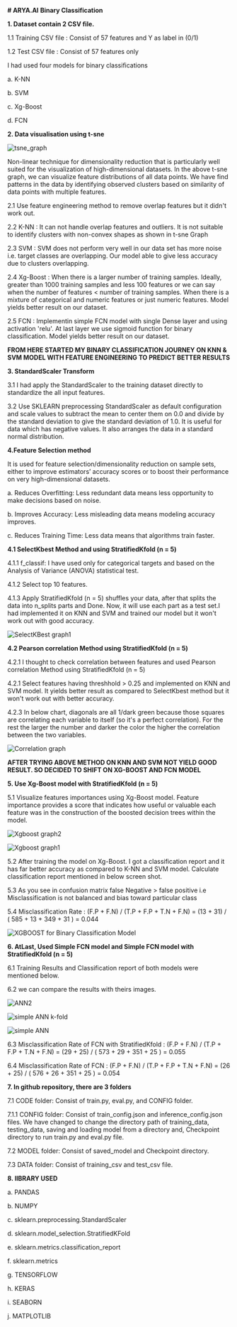 **# ARYA.AI**
**Binary Classification**

**1. Dataset contain 2 CSV file.**

1.1 Training CSV file : Consist of 57 features and Y as label in (0/1)

1.2 Test CSV file : Consist of 57 features only 

I had used four models for binary classifications 

a. K-NN

b. SVM

c. Xg-Boost

d. FCN

**2. Data visualisation using t-sne**

![tsne_graph](https://user-images.githubusercontent.com/60669591/122646518-2c37d980-d13d-11eb-91f9-bfb8ba22a916.png)

Non-linear technique for dimensionality reduction that is particularly well suited for the visualization of high-dimensional datasets. In the above t-sne graph, we can visualize feature distributions of all data points. We have find patterns in the data by identifying observed clusters based on similarity of data points with multiple features.

2.1 Use feature engineering method to remove overlap features but it didn't work out.

2.2 K-NN : It can not handle overlap features and outliers. It is not suitable to identify clusters with non-convex shapes as shown in t-sne Graph

2.3 SVM :  SVM does not perform very well in our data set has more noise i.e. target classes are overlapping. Our model able to give less accuracy due to clusters overlapping.

2.4 Xg-Boost : When there is a larger number of training samples. Ideally, greater than 1000 training samples and less 100 features or we can say when the number of features <       number of training samples. When there is a mixture of categorical and numeric features or just numeric features. Model yields better result on our dataset.

2.5 FCN : Implementin simple FCN model with single Dense layer and using activation 'relu'. At last layer we use sigmoid function for binary classification. Model yields better     result on our dataset.

**FROM HERE STARTED MY BINARY CLASSIFICATION JOURNEY ON KNN & SVM MODEL WITH FEATURE ENGINEERING TO PREDICT BETTER RESULTS**

**3. StandardScaler Transform**

3.1 I had apply the StandardScaler to the training dataset directly to standardize the all input features.

3.2 Use SKLEARN preprocessing StandardScaler as default configuration and scale values to subtract the mean to center them on 0.0 and divide by the standard deviation to give       the standard deviation of 1.0. It is useful for data which has negative values. It also arranges the data in a standard normal distribution.


**4.Feature Selection method**

It is used for feature selection/dimensionality reduction on sample sets, either to improve estimators’ accuracy scores or to boost their performance on very high-dimensional datasets.

a. Reduces Overfitting: Less redundant data means less opportunity to make decisions based on noise.

b. Improves Accuracy: Less misleading data means modeling accuracy improves.

c. Reduces Training Time: Less data means that algorithms train faster.

**4.1 SelectKbest Method and using StratifiedKfold (n = 5)**

4.1.1 f_classif: I have used only for categorical targets and based on the Analysis of Variance (ANOVA) statistical test.

4.1.2 Select top 10 features.  

4.1.3 Apply StratifiedKfold (n = 5) shuffles your data, after that splits the data into n_splits parts and Done. Now, it will use each part as a test set.I had implemented it on       KNN and SVM and trained our model but it won't work out with good accuracy.

![SelectKBest graph1](https://user-images.githubusercontent.com/60669591/122656566-498a9900-d179-11eb-962d-34fda3588cd7.png)

**4.2 Pearson correlation Method using StratifiedKfold (n = 5)**

4.2.1 I thought to check correlation between features and used Pearson correlation Method using StratifiedKfold (n = 5)

4.2.1 Select features having threshhold > 0.25 and implemented on KNN and SVM model. It yields better result as compared to SelectKbest method but it won't work out with         better accuracy.

4.2.3 In below chart, diagonals are all 1/dark green because those squares are correlating each variable to itself (so it's a perfect correlation). For the rest the larger the         number and darker the color the higher the correlation between the two variables.

![Correlation graph](https://user-images.githubusercontent.com/60669591/122647217-bb92bc00-d140-11eb-93eb-2f0227d04cc4.png)


**AFTER TRYING ABOVE METHOD ON KNN AND SVM NOT YIELD GOOD RESULT. SO DECIDED TO SHIFT ON XG-BOOST AND FCN MODEL**

**5. Use Xg-Boost model with StratifiedKfold (n = 5)**

5.1 Visualize features importances using Xg-Boost model. Feature importance provides a score that indicates how useful or valuable each feature was in the construction of the       boosted decision trees within the model.

![Xgboost graph2](https://user-images.githubusercontent.com/60669591/122656541-23fd8f80-d179-11eb-8157-8d1026d19f70.png)

![Xgboost graph1](https://user-images.githubusercontent.com/60669591/122647477-1547b600-d142-11eb-9636-93aea4296950.png)

5.2 After training the model on Xg-Boost. I got a classification report and it has far better accuracy as compared to K-NN and SVM model. Calculate classification report mentioned in below screen shot. 

5.3 As you see in confusion matrix false Negative > false positive i.e Misclassification is not balanced and bias toward particular class

5.4 Misclassification Rate : (F.P + F.N) / (T.P + F.P + T.N + F.N) = (13 + 31) / ( 585 + 13 + 349 + 31 ) = 0.044

![XGBOOST for Binary Classification Model](https://user-images.githubusercontent.com/60669591/122647623-a28b0a80-d142-11eb-82fd-b3cc302fefc2.jpg)


**6. AtLast, Used Simple FCN model and Simple FCN model  with StratifiedKfold (n = 5)**

6.1 Training Results and Classification report of both models were mentioned below.

6.2 we can compare the results with theirs images.

![ANN2](https://user-images.githubusercontent.com/60669591/122647924-4d4ff880-d144-11eb-9017-1453dc55da8a.jpg)

![simple ANN k-fold](https://user-images.githubusercontent.com/60669591/122647730-470d4c80-d143-11eb-94a6-91691f5d1c44.jpg)

![simple ANN](https://user-images.githubusercontent.com/60669591/122647733-4aa0d380-d143-11eb-900c-372576d7aad8.jpg)

6.3 Misclassification Rate of FCN with StratifiedKfold : (F.P + F.N) / (T.P + F.P + T.N + F.N) = (29 + 25) / ( 573 + 29 + 351 + 25 ) = 0.055

6.4 Misclassification Rate of FCN : (F.P + F.N) / (T.P + F.P + T.N + F.N) = (26 + 25) / ( 576 + 26 + 351 + 25 ) = 0.054

**7. In github repository, there are 3 folders**

7.1 CODE folder: Consist of train.py, eval.py, and CONFIG folder.

7.1.1 CONFIG folder: Consist of train_config.json and inference_config.json files. We have changed to change the directory path of training_data, testing_data, saving and loading model from a directory and, Checkpoint directory to run train.py and eval.py file.

7.2 MODEL folder: Consist of saved_model and Checkpoint directory.

7.3 DATA folder: Consist of training_csv and test_csv file.


**8. lIBRARY USED**

a. PANDAS

b. NUMPY

c. sklearn.preprocessing.StandardScaler

d. sklearn.model_selection.StratifiedKFold

e. sklearn.metrics.classification_report

f. sklearn.metrics

g. TENSORFLOW

h. KERAS

i. SEABORN

j. MATPLOTLIB


 
